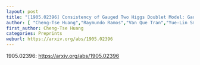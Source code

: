 ```yaml
---
layout: post
title: "[1905.02396] Consistency of Gauged Two Higgs Doublet Model: Gauge Sector"
author: [ "Cheng-Tse Huang","Raymundo Ramos","Van Que Tran","Yue-Lin Sming Tsai","Tzu-Chiang Yuan" ]
first_author: Cheng-Tse Huang
categories: Preprints
weburl: https://arxiv.org/abs/1905.02396
---
```


1905.02396: https://arxiv.org/abs/1905.02396
